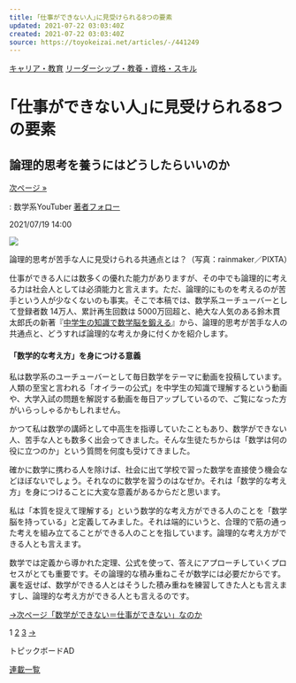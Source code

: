 ```yaml
---
title: ｢仕事ができない人｣に見受けられる8つの要素
updated: 2021-07-22 03:03:40Z
created: 2021-07-22 03:03:40Z
source: https://toyokeizai.net/articles/-/441249
---
```


[キャリア・教育](https://toyokeizai.net/list/genre/career-and-education)
[リーダーシップ・教養・資格・スキル](https://toyokeizai.net/category/leadership)

# ｢仕事ができない人｣に見受けられる8つの要素

## 論理的思考を養うにはどうしたらいいのか

 [次ページ »](https://toyokeizai.net/articles/-/441249?page=2)

  : 数学系YouTuber    [著者フォロー](https://id.toyokeizai.net/fm/?author_id=5521&author_name=%E9%88%B4%E6%9C%A8+%E8%B2%AB%E5%A4%AA%E9%83%8E&referer=%2Farticles%2F-%2F441249)

2021/07/19 14:00

![](https://tk.ismcdn.jp/mwimgs/2/b/1140/img_2b5249e86aa205e080ca3fea1527898e150637.jpg)

論理的思考が苦手な人に見受けられる共通点とは？（写真：rainmaker／PIXTA）

仕事ができる人には数多くの優れた能力がありますが、その中でも論理的に考える力は社会人としては必須能力と言えます。ただ、論理的にものを考えるのが苦手という人が少なくないのも事実。そこで本稿では、数学系ユーチューバーとして登録者数 14万人、累計再生回数は 5000万回超と、絶大な人気のある鈴木貫太郎氏の新著『[中学生の知識で数学脳を鍛える](http://www.amazon.co.jp/o/ASIN/4479393528/toyokeizaia-22/)』から、論理的思考が苦手な人の共通点と、どうすれば論理的な考えか身に付くかを紹介します。

#### 「数学的な考え方」を身につける意義

私は数学系のユーチューバーとして毎日数学をテーマに動画を投稿しています。人類の至宝と言われる「オイラーの公式」を中学生の知識で理解するという動画や、大学入試の問題を解説する動画を毎日アップしているので、ご覧になった方がいらっしゃるかもしれません。

かつて私は数学の講師として中高生を指導していたこともあり、数学ができない人、苦手な人とも数多く出会ってきました。そんな生徒たちからは「数学は何の役に立つのか」という質問を何度も受けてきました。

確かに数学に携わる人を除けば、社会に出て学校で習った数学を直接使う機会などほぼないでしょう。それなのに数学を習うのはなぜか。それは「数学的な考え方」を身につけることに大変な意義があるからだと思います。

私は「本質を捉えて理解する」という数学的な考え方ができる人のことを「数学脳を持っている」と定義してみました。それは端的にいうと、合理的で筋の通った考えを組み立てることができる人のことを指しています。論理的な考え方ができる人とも言えます。

数学では定義から導かれた定理、公式を使って、答えにアプローチしていくプロセスがとても重要です。その論理的な積み重ねこそが数学には必要だからです。裏を返せば、数学ができる人とはそうした積み重ねを練習してきた人とも言えますし、論理的な考え方ができる人とも言えるのです。

[→次ページ「数学ができない＝仕事ができない」なのか](https://toyokeizai.net/articles/-/441249?page=2)

 1  [2](https://toyokeizai.net/articles/-/441249?page=2)  [3](https://toyokeizai.net/articles/-/441249?page=3)  [→](https://toyokeizai.net/articles/-/441249?page=2)

トピックボードAD

[連載一覧](https://toyokeizai.net/list/columns)